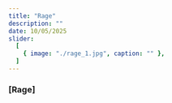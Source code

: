 ```yaml
---
title: "Rage"
description: ""
date: 10/05/2025
slider:
  [
    { image: "./rage_1.jpg", caption: "" },
  ]
---
```



### [Rage]

